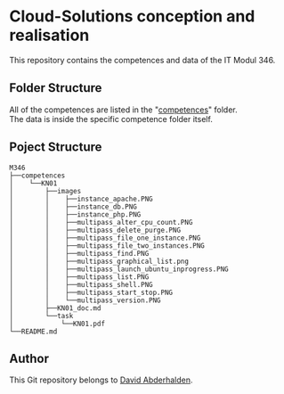 # Cloud-Solutions conception and realisation
This repository contains the competences and data of the IT Modul 346.

## Folder Structure
All of the competences are listed in the "[competences](/competences/)" folder.<br>
The data is inside the specific competence folder itself.<br>

## Poject Structure

```
M346
├──competences
│    └──KN01
│        ├──images
│        │    ├──instance_apache.PNG
│        │    ├──instance_db.PNG
│        │    ├──instance_php.PNG
│        │    ├──multipass_alter_cpu_count.PNG
│        │    ├──multipass_delete_purge.PNG
│        │    ├──multipass_file_one_instance.PNG
│        │    ├──multipass_file_two_instances.PNG
│        │    ├──multipass_find.PNG
│        │    ├──multipass_graphical_list.png
│        │    ├──multipass_launch_ubuntu_inprogress.PNG
│        │    ├──multipass_list.PNG
│        │    ├──multipass_shell.PNG
│        │    ├──multipass_start_stop.PNG
│        │    └──multipass_version.PNG
│        ├──KN01_doc.md
│        └──task
│            └──KN01.pdf
└──README.md
```
## Author
This Git repository belongs to [David Abderhalden](https://www.david-abderhalden.ch/).